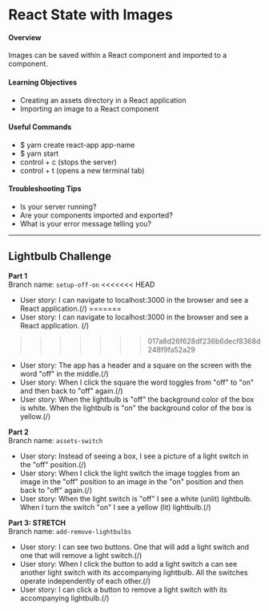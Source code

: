 # React State with Images

#### Overview
Images can be saved within a React component and imported to a component.

####  Learning Objectives
- Creating an assets directory in a React application
- Importing an image to a React component

#### Useful Commands
- $ yarn create react-app app-name
- $ yarn start
- control + c (stops the server)
- control + t (opens a new terminal tab)

#### Troubleshooting Tips
- Is your server running?
- Are your components imported and exported?
- What is your error message telling you?

---

## Lightbulb Challenge

**Part 1**  
Branch name: `setup-off-on`
<<<<<<< HEAD
- User story: I can navigate to localhost:3000 in the browser and see a React application.(/)
=======
- User story: I can navigate to localhost:3000 in the browser and see a React application. (/)

>>>>>>> 017a8d26f628df236b6decf8368d248f9fa52a29
- User story: The app has a header and a square on the screen with the word "off" in the middle.(/)
- User story: When I click the square the word toggles from "off" to "on" and then back to "off" again.(/)
- User story: When the lightbulb is "off" the background color of the box is white. When the lightbulb is "on" the background color of the box is yellow.(/)

**Part 2**  
Branch name: `assets-switch`

- User story: Instead of seeing a box, I see a picture of a light switch in the "off" position.(/)
- User story: When I click the light switch the image toggles from an image in the "off" position to an image in the "on" position and then back to "off" again.(/)
- User story: When the light switch is "off" I see a white (unlit) lightbulb. When I turn the switch "on" I see a yellow (lit) lightbulb.(/)

**Part 3: STRETCH**  
Branch name: `add-remove-lightbulbs`

- User story: I can see two buttons. One that will add a light switch and one that will remove a light switch.(/)
- User story: When I click the button to add a light switch a can see another light switch with its accompanying lightbulb. All the switches operate independently of each other.(/)
- User story: I can click a button to remove a light switch with its accompanying lightbulb.(/)
